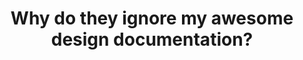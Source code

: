 ---
layout: bookmark
title: Why do they ignore my awesome design documentation?
tags:
  - Bookmarks
  - Design Systems
  - Documentation
created: '2023-04-14T12:34:41.470Z'
link: https://medium.com/design-bridges/design-documentation-2-b03e270c2d5b
id: 557104853
excerpt: Creating a live environment, not a cemetery of ideas
image: https://miro.medium.com/v2/resize:fit:1200/1*zroXsjIE5ibP8uEwcuSIuQ.png
---